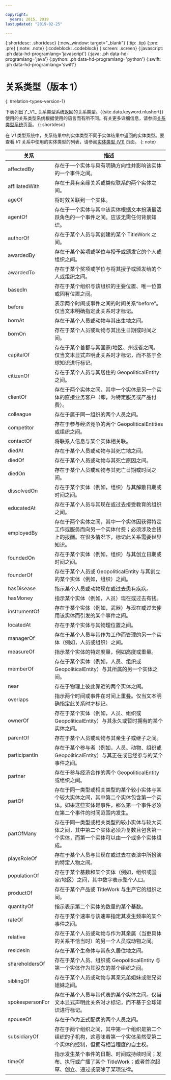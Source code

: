 ```yaml
---

copyright:
  years: 2015, 2019
lastupdated: "2019-02-25"

---
```


{:shortdesc: .shortdesc}
{:new_window: target="_blank"}
{:tip: .tip}
{:pre: .pre}
{:note: .note}
{:codeblock: .codeblock}
{:screen: .screen}
{:javascript: .ph data-hd-programlang='javascript'}
{:java: .ph data-hd-programlang='java'}
{:python: .ph data-hd-programlang='python'}
{:swift: .ph data-hd-programlang='swift'}

# 关系类型（版本 1）
{: #relation-types-version-1}

下表列出了_V1_ 关系类型系统返回的关系类型。{{site.data.keyword.nlushort}} 使用的关系类型系统根据使用的语言而有所不同。有关更多详细信息，请参阅[关系类型系统](/docs/services/natural-language-understanding?topic=natural-language-understanding-relation-type-systems)页面。
{: shortdesc}

在 _V1_ 类型系统中，关系结果中的实体类型不同于实体结果中返回的实体类型。要查看 _V1_ 关系中使用的实体类型的列表，请参阅[实体类型 (V1)](/docs/services/natural-language-understanding?topic=natural-language-understanding-entity-types-version-1#relations-entity-types) 页面。
{: note}

|关系            |描述                                                                                                                                                                                                        |
|-----------------|--------------------------------------------------------------------------------------------------------------------------------------------------------------------------------------------------------------------|
|affectedBy      |存在于一个实体与具有明确方向性并影响该实体的一个事件之间。                                                                                                             |
|affiliatedWith  |存在于具有亲缘关系或类似联系的两个实体之间。|
|ageOf           |将时效关联到一个实体。|
|agentOf         |存在于一个实体与其中该实体根据文本扮演最活跃角色的一个事件之间。应该无需任何背景知识。|
|authorOf        |存在于某个人员与其创建的某个 TitleWork 之间。|
|awardedBy       |存在于某个奖项或学位与授予或颁发它的个人或组织之间。                                                                                                             |
|awardedTo       |存在于某个奖项或学位与将其授予或颁发给的个人或组织之间。|
|basedIn         |存在于某个组织与该组织的主要位置、唯一位置或固有位置之间。|
|before          |表示两个时间或事件之间的时间关系“before”。仅当文本明确指定此关系时才标记。|
|bornAt          |存在于某个人员或动物与其出生地之间。|
|bornOn          |存在于某个人员或动物与其出生日期或时间之间。|
|capitalOf       |存在于某个首都与其国家/地区、州或省之间。仅当文本显式声明此关系时才标记，而不基于全球知识进行标记。|
|citizenOf       |存在于某个人员与其居住的 GeopoliticalEntity 之间。|
|clientOf        |存在于两个实体之间，其中一个实体是另一个实体的直接业务客户（即，为特定服务或产品付费）。|
|colleague       |存在于属于同一组织的两个人员之间。|
|competitor      |存在于参与经济竞争的两个 GeopoliticalEntities 或组织之间。|
|contactOf       |将联系人信息与某个实体相关联。|
|diedAt          |存在于某个人员或动物与其死亡地之间。|
|diedOf          |存在于某个人员或动物与其死亡原因之间。|
|diedOn          |存在于某个人员或动物与其死亡日期或时间之间。|
|dissolvedOn     |存在于某个实体（例如，组织）与其解散日期或时间之间。|
|educatedAt      |存在于某个人员与其现在或过去接受教育的组织之间。|
|employedBy      |存在于两个实体之间，其中一个实体因获得特定工作或服务而向另一个实体付费；必须涉及金钱上的报酬。在很多情况下，标记此关系需要世界知识。|
|foundedOn       |存在于某个实体（例如，组织）与其创立日期或时间之间。|
|founderOf       |存在于某个人员或 GeopoliticalEntity 与其创立的某个实体（例如，组织）之间。|
|hasDisease      |指示某个人员或动物现在或过去患有疾病。|
|hasMoney        |指示某个实体（例如，人员）现在或过去有钱。|
|instrumentOf    |存在于某个实体（例如，武器）与现在或过去使用该实体而引发的某个事件之间。|
|locatedAt       |存在于某个实体与其物理位置之间。|
|managerOf       |存在于某个人员与其作为工作而管理的另一个实体（例如，人员或组织）之间。|
|measureOf       |指示某个实体的特定度量，例如高度或重量。|
|memberOf        |存在于某个实体（例如，人员、组织或 GeopoliticalEntity）与其所属的另一个实体之间。|
|near            |存在于物理上彼此靠近的两个实体之间。|
|overlaps        |指示两个时间或事件在时间上重叠。仅当文本明确指定此关系时才标记。|
|ownerOf         |存在于某个实体（例如，人员、组织或 GeopoliticalEntity）与其永久或暂时拥有的某个实体之间。|
|parentOf        |存在于某个人员或动物与其亲生子或继子之间。|
|participantIn   |存在于某个参与者（例如，人员、动物、组织或 GeopoliticalEntity）与其正在或已经参与的某个事件之间。 |
|partner         |存在于参与经济合作的两个 GeopoliticalEntity 或组织之间。|
|partOf          |存在于同一类型或相关类型的某个较小实体与某个较大实体之间，其中第二个实体包含第一个实体。如果这些实体是事件，那么第一个事件必须在第二个事件的时间范围内发生。|
|partOfMany      |存在于同一类型或相关类型的较小实体与较大实体之间，其中第二个实体必须为复数且包含第一个实体，而第一个实体可以由一个或多个实体组成。|
|playsRoleOf     |存在于某个人员与其现在或过去在表演中所扮演的特定人物之间。|
|populationOf    |存在于某个基数和某个实体（例如，组织或国家/地区）之间，其中数字表示整个人口。|
|productOf       |存在于某个产品或 TitleWork 与生产它的组织之间。|
|quantityOf      |指示表示第二个实体的数量的某个基数。|
|rateOf          |存在于某个速率与该速率指定其发生频率的某个事件之间。|
|relative        |存在于某个人员或动物与作为其亲属（当更具体的关系不恰当时）的另一个人员或动物之间。|
|residesIn       |存在于某个生命体与其永久居住地之间。|
|shareholdersOf  |存在于某个人员、组织或 GeopoliticalEntity 与第一个实体作为其股东的某个组织之间。|
|siblingOf       |存在于某个人员或动物与其亲兄弟姐妹或继兄弟姐妹之间。|
|spokespersonFor |存在于某个人员与其代表的某个实体之间。仅当文本显式声明此关系时才标记，而不基于全球知识进行标记。|
|spouseOf        |存在于作为正式配偶的两个人员之间。|
|subsidiaryOf    |存在于两个组织之间，其中第一个组织是第二个组织的子机构，这意味着第一个实体虽然受第二个实体的控制，但拥有相当程度的自主权。|
|timeOf          |指示发生某个事件的日期、时间或持续时间；发布、执行或广播了某个 TitleWork；或者首次起草、创立、通过或废除了某项法律。|
